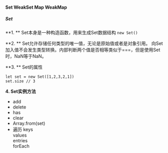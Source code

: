 #### Set WeakSet Map WeakMap
##### Set
**1. ** Set本身是一种构造函数，用来生成Set数据结构
`new Set()`  

**2. ** Set允许存储任何类型的唯一值，无论是原始值或者是对象引用。
向Set加入值不会发生类型转换。内部判断两个值是否相等类似于===，但是使用Set时，NaN等于NaN。  

**3. ** Set的属性
```
let set = new Set([1,2,3,2,1])
set.size // 3
```
**4. Set实例方法**
* add
* delete
* has
* clear
* Array.from(set)
* 遍历
keys  
values  
entries  
forEach  